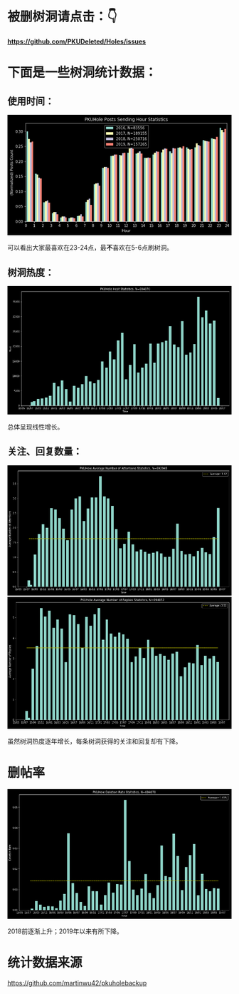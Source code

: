 # **被删树洞请点击：👇**

**https://github.com/PKUDeleted/Holes/issues**

# 下面是一些树洞统计数据：
## 使用时间：
![image](imgs/time.png)

可以看出大家最喜欢在23-24点，最**不**喜欢在5-6点刷树洞。
## 树洞热度：
![image](imgs/heat.png)

总体呈现线性增长。
## 关注、回复数量：
![image](imgs/attention.png)
![image](imgs/replies.png)

虽然树洞热度逐年增长，每条树洞获得的关注和回复却有下降。
# 删帖率
![image](imgs/delete_rate.png)

2018前逐渐上升；2019年以来有所下降。


# 统计数据来源
https://github.com/martinwu42/pkuholebackup
